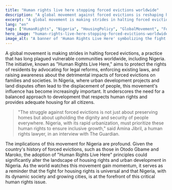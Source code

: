 ```yaml
---
title: "Human rights live here stopping forced evictions worldwide"
description: "A global movement against forced evictions is reshaping housing rights, with significant implications for Nigerian communities."
excerpt: "A global movement is making strides in halting forced evictions."
lang: "en"
tags: ["HumanRights", "Nigeria", "HousingPolicy", "GlobalMovement", "ForcedEvictions"]
hero_image: "human-rights-live-here-stopping-forced-evictions-worldwide.png"
image_alt: "A banner of 'Human Rights Live Here' symbolizing the fight against forced evictions"
---
```


A global movement is making strides in halting forced evictions, a practice that has long plagued vulnerable communities worldwide, including Nigeria. The initiative, known as "Human Rights Live Here," aims to protect the rights of residents by advocating for legal reforms, enforcing existing laws, and raising awareness about the detrimental impacts of forced evictions on families and societies. In Nigeria, where urban development projects and land disputes often lead to the displacement of people, this movement's influence has become increasingly important. It underscores the need for a balanced approach to development that respects human rights and provides adequate housing for all citizens.

> "The struggle against forced evictions is not just about preserving homes but about upholding the dignity and security of people everywhere. Nigeria, with its rapid urbanization, must prioritize these human rights to ensure inclusive growth," said Amina Jibril, a human rights lawyer, in an interview with The Guardian.

The implications of this movement for Nigeria are profound. Given the country's history of forced evictions, such as those in Otodo Gbame and Maroko, the adoption of "Human Rights Live Here" principles could significantly alter the landscape of housing rights and urban development in Nigeria. As the world watches this movement gain momentum, it serves as a reminder that the fight for housing rights is universal and that Nigeria, with its dynamic society and growing cities, is at the forefront of this critical human rights issue.